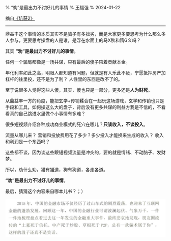 % “劝”是最出力不讨好儿的事情
% 王福强
% 2024-01-22

摘自[《坑获2》](https://wfq.gumroad.com/l/kenghuo2)

---

鼎益丰这个事情的本质其实不是骗子有多拙劣，而是大家更多要思考为什么那么多人参与，更要思考操盘的人是谁，是浮在水面上的马X秋和隋G义吗？

其实 **“劝”是最出力不讨好儿的事情**。

任何一个骗局都像是一场共谋，只有最后的傻子陪着贡献本金。

年化利率如此之高，明眼人都知道有问题，但就是有人乐此不疲，宁愿抵押房产加杠杆的往里投，还不是为了利？ 人性里的东西是改不了的。

至于说很多人觉得这些人傻，其实，傻也只是一部分，更多还是**人为财死**。

从鼎益丰一方的角度，能把玄学+传销糅合在一起玩这场游戏，玄学和传销也只是手段和工具，如何操这么大的盘子，背后没有更多共谋的利益方我是不信的，不看看真的自己跳进水里做个小事情有多难？

很多短视频介绍各种成功商业模式的死穴在哪儿？**只谈收入，不谈投入**。

流量从哪儿来？ 营销和投放费用花了多少？多少投入才能换来生成的收入？ 收入和利润是一个东西吗？

这些都不谈，因为谈这些跟短视频流量是冲突的，要的就是情绪、不动脑子、发财梦。

所以，劝什么劝，猫有猫道，狗有狗道，各走各道。

**“劝”是最出力不讨好儿的事情**。

最后，猜猜这个内容来自哪本儿书？；）

![](images/3721705910105_.pic.jpg)

